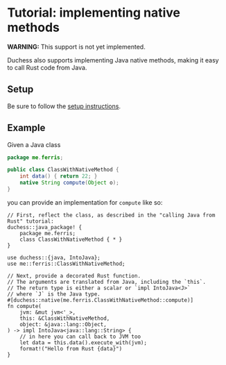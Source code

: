 # Tutorial: implementing native methods

**WARNING:** This support is not yet implemented.

Duchess also supports implementing Java native methods, making it easy to call Rust code from Java.

## Setup

Be sure to follow the [setup instructions](./setup.md).

## Example

Given a Java class

```java
package me.ferris;

public class ClassWithNativeMethod {
    int data() { return 22; }
    native String compute(Object o);
}
```

you can provide an implementation for `compute` like so:

```rust,ignore
// First, reflect the class, as described in the "calling Java from Rust" tutorial:
duchess::java_package! {
    package me.ferris;
    class ClassWithNativeMethod { * }
}

use duchess::{java, IntoJava};
use me::ferris::ClassWithNativeMethod;

// Next, provide a decorated Rust function.
// The arguments are translated from Java, including the `this`.
// The return type is either a scalar or `impl IntoJava<J>`
// where `J` is the Java type.
#[duchess::native(me.ferris.ClassWithNativeMethod::compute)]
fn compute(
    jvm: &mut jvm<'_>,
    this: &ClassWithNativeMethod,
    object: &java::lang::Object,
) -> impl IntoJava<java::lang::String> {
    // in here you can call back to JVM too
    let data = this.data().execute_with(jvm);
    format!("Hello from Rust {data}")
}
```



